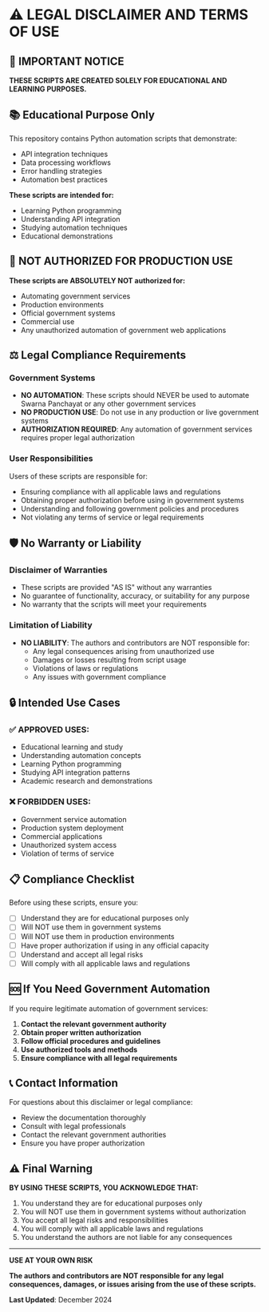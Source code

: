# ⚠️ LEGAL DISCLAIMER AND TERMS OF USE

## 🚨 **IMPORTANT NOTICE**

**THESE SCRIPTS ARE CREATED SOLELY FOR EDUCATIONAL AND LEARNING PURPOSES.**

## 📚 **Educational Purpose Only**

This repository contains Python automation scripts that demonstrate:
- API integration techniques
- Data processing workflows
- Error handling strategies
- Automation best practices

**These scripts are intended for:**
- Learning Python programming
- Understanding API integration
- Studying automation techniques
- Educational demonstrations

## 🚫 **NOT AUTHORIZED FOR PRODUCTION USE**

**These scripts are ABSOLUTELY NOT authorized for:**

- Automating government services
- Production environments
- Official government systems
- Commercial use
- Any unauthorized automation of government web applications

## ⚖️ **Legal Compliance Requirements**

### **Government Systems**
- **NO AUTOMATION**: These scripts should NEVER be used to automate Swarna Panchayat or any other government services
- **NO PRODUCTION USE**: Do not use in any production or live government systems
- **AUTHORIZATION REQUIRED**: Any automation of government services requires proper legal authorization

### **User Responsibilities**
Users of these scripts are responsible for:
- Ensuring compliance with all applicable laws and regulations
- Obtaining proper authorization before using in government systems
- Understanding and following government policies and procedures
- Not violating any terms of service or legal requirements

## 🛡️ **No Warranty or Liability**

### **Disclaimer of Warranties**
- These scripts are provided "AS IS" without any warranties
- No guarantee of functionality, accuracy, or suitability for any purpose
- No warranty that the scripts will meet your requirements

### **Limitation of Liability**
- **NO LIABILITY**: The authors and contributors are NOT responsible for:
  - Any legal consequences arising from unauthorized use
  - Damages or losses resulting from script usage
  - Violations of laws or regulations
  - Any issues with government compliance

## 🔒 **Intended Use Cases**

### **✅ APPROVED USES:**
- Educational learning and study
- Understanding automation concepts
- Learning Python programming
- Studying API integration patterns
- Academic research and demonstrations

### **❌ FORBIDDEN USES:**
- Government service automation
- Production system deployment
- Commercial applications
- Unauthorized system access
- Violation of terms of service

## 📋 **Compliance Checklist**

Before using these scripts, ensure you:

- [ ] Understand they are for educational purposes only
- [ ] Will NOT use them in government systems
- [ ] Will NOT use them in production environments
- [ ] Have proper authorization if using in any official capacity
- [ ] Understand and accept all legal risks
- [ ] Will comply with all applicable laws and regulations

## 🆘 **If You Need Government Automation**

If you require legitimate automation of government services:

1. **Contact the relevant government authority**
2. **Obtain proper written authorization**
3. **Follow official procedures and guidelines**
4. **Use authorized tools and methods**
5. **Ensure compliance with all legal requirements**

## 📞 **Contact Information**

For questions about this disclaimer or legal compliance:
- Review the documentation thoroughly
- Consult with legal professionals
- Contact the relevant government authorities
- Ensure you have proper authorization

## ⚠️ **Final Warning**

**BY USING THESE SCRIPTS, YOU ACKNOWLEDGE THAT:**

1. You understand they are for educational purposes only
2. You will NOT use them in government systems without authorization
3. You accept all legal risks and responsibilities
4. You will comply with all applicable laws and regulations
5. You understand the authors are not liable for any consequences

---

**USE AT YOUR OWN RISK**

**The authors and contributors are NOT responsible for any legal consequences, damages, or issues arising from the use of these scripts.**

**Last Updated**: December 2024

